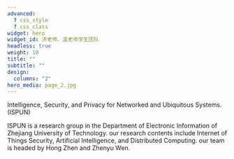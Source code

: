 ```yaml
---
advanced:
  ? css_style
  ? css_class
widget: hero
widget_id: 洪老师、温老师学生团队
headless: true
weight: 10
title: ""
subtitle: ""
design:
  columns: "2"
hero_media: page_2.jpg
---
```

Intelligence, Security, and Privacy for Networked and Ubiquitous Systems.(ISPUN)

ISPUN is a research group in the Department of Electronic Information of Zhejiang University of Technology. our research contents include Internet of Things Security, Artificial Intelligence, and Distributed Computing. our team is headed by Hong Zhen and Zhenyu Wen.